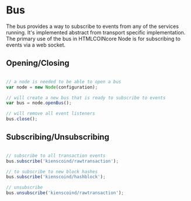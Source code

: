 # Bus
The bus provides a way to subscribe to events from any of the services running. It's implemented abstract from transport specific implementation. The primary use of the bus in HTMLCOINcore Node is for subscribing to events via a web socket.

## Opening/Closing

```javascript

// a node is needed to be able to open a bus
var node = new Node(configuration);

// will create a new bus that is ready to subscribe to events
var bus = node.openBus();

// will remove all event listeners
bus.close();
```

## Subscribing/Unsubscribing

```javascript

// subscribe to all transaction events
bus.subscribe('kienscoind/rawtransaction');

// to subscribe to new block hashes
bus.subscribe('kienscoind/hashblock');

// unsubscribe
bus.unsubscribe('kienscoind/rawtransaction');
```
